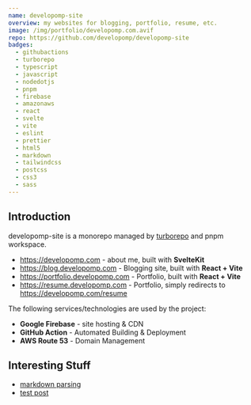 ```yaml
---
name: developomp-site
overview: my websites for blogging, portfolio, resume, etc.
image: /img/portfolio/developomp.com.avif
repo: https://github.com/developomp/developomp-site
badges:
  - githubactions
  - turborepo
  - typescript
  - javascript
  - nodedotjs
  - pnpm
  - firebase
  - amazonaws
  - react
  - svelte
  - vite
  - eslint
  - prettier
  - html5
  - markdown
  - tailwindcss
  - postcss
  - css3
  - sass
---
```


## Introduction

developomp-site is a monorepo managed by [turborepo](https://turbo.build/repo)
and pnpm workspace.

- https://developomp.com - about me, built with **SvelteKit**
- https://blog.developomp.com - Blogging site, built with **React + Vite**
- https://portfolio.developomp.com - Portfolio, built with **React + Vite**
- https://resume.developomp.com - Portfolio, simply redirects to https://developomp.com/resume

The following services/technologies are used by the project:

- **Google Firebase** - site hosting & CDN
- **GitHub Action** - Automated Building & Deployment
- **AWS Route 53** - Domain Management

## Interesting Stuff

- [markdown parsing][markdown-parsing]
- [test post](https://blog.developomp.com/posts/test-post)

[markdown-parsing]: https://github.com/developomp/developomp-site/tree/081855a4ecb6f5bf74b76758c358ea54b465b2b7/packages/blog-content
